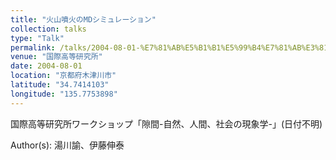 ```yaml
---
title: "火山噴火のMDシミュレーション"
collection: talks
type: "Talk"
permalink: /talks/2004-08-01-%E7%81%AB%E5%B1%B1%E5%99%B4%E7%81%AB%E3%81%AEMD%E3%82%B7%E3%83%9F%E3%83%A5%E3%83%AC%E3%83%BC%E3%82%B7%E3%83%A7%E3%83%B3
venue: "国際高等研究所"
date: 2004-08-01
location: "京都府木津川市"
latitude: "34.7414103"
longitude: "135.7753898"
---
```


国際高等研究所ワークショップ「隙間-自然、人間、社会の現象学-」(日付不明)

Author(s): 湯川諭、伊藤伸泰
